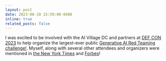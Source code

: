 ```yaml
---
layout: post
date: 2023-08-10 15:59:00-0400
inline: true
related_posts: false
---
```


I was excited to be involved with the AI Village DC and partners at [DEF CON 2023](https://defcon.org/) to help organize the largest-ever public [Generative AI Red Teaming challenge!](http://aivillage.org/generative\%20red\%20team/generative-red-team/). Myself, along with several other attendees and organizers were mentioned in [the New York Times](https://www.nytimes.com/2023/08/16/technology/ai-defcon-hackers.html?unlocked_article_code=QqiwO9KZ2dVgz77qvZdn_d0wtUydJlP-OxRmVpvYSxD6eVdiBnfwRKqn1kO498M75VY8xZfH-ryaJPdxX_fK70oQSiJN8_scGieCDMEqiEbg8IC2MFaCMFR8FOY3m1D2X8mRWLKhsEOOgzEoV7trJnskK6IXwrE1ijhwGrzhGlOaMrRT4VP2SXcKMY0WthVTKhXLuYkuTOom8KYrWJgxS8ORjfNqxcnBsA8Br7mCacRlGSG2ryt1rnpiQl_i9fnN5Pso-i1XUnmAHSlWhiGW_QxSMr0cTx0UOn1jiYN4sXJRzbHK86kgKN5CGfdScuOPVh1vD5hUwSeuCBvhlPaxfJLhx1E1V6FG3q4Jp3e_mqkHisCW8wfKqWWN0co-Gy0Q4dKsZHsZeg) and [Forbes](https://www.forbes.com/sites/rashishrivastava/2023/09/01/ai-red-teams-google-nvidia-microsoft-meta/?sh=1f57fb4a6627)!